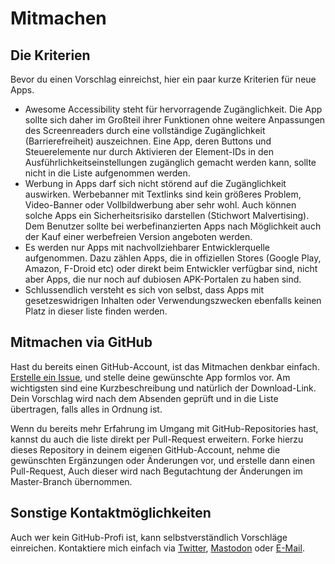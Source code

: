 Mitmachen
=========

## Die Kriterien
Bevor du einen Vorschlag einreichst, hier ein paar kurze Kriterien für neue Apps. 

* Awesome Accessibility steht für hervorragende Zugänglichkeit. Die App sollte sich daher im Großteil ihrer Funktionen ohne weitere Anpassungen des Screenreaders durch eine vollständige Zugänglichkeit (Barrierefreiheit) auszeichnen. Eine App, deren Buttons und Steuerelemente nur durch Aktivieren der Element-IDs in den Ausführlichkeitseinstellungen zugänglich gemacht werden kann, sollte nicht in die Liste aufgenommen werden. 
* Werbung in Apps darf sich nicht störend auf die Zugänglichkeit auswirken. Werbebanner mit Textlinks sind kein größeres Problem, Video-Banner oder Vollbildwerbung aber sehr wohl. Auch können solche Apps ein Sicherheitsrisiko darstellen (Stichwort Malvertising). Dem Benutzer sollte bei werbefinanzierten Apps nach Möglichkeit auch der Kauf einer werbefreien Version angeboten werden. 
* Es werden nur Apps mit nachvollziehbarer Entwicklerquelle aufgenommen. Dazu zählen Apps, die in offiziellen Stores (Google Play, Amazon, F-Droid etc) oder direkt beim Entwickler verfügbar sind, nicht aber Apps, die nur noch auf dubiosen APK-Portalen zu haben sind. 
* Schlussendlich versteht es sich von selbst, dass Apps mit gesetzeswidrigen Inhalten oder Verwendungszwecken ebenfalls keinen Platz in dieser liste finden werden. 


## Mitmachen via GitHub
Hast du bereits einen GitHub-Account, ist das Mitmachen denkbar einfach. [Erstelle ein Issue](https://github.com/schulle4u/awesome-android-accessibility/issues/new), und stelle deine gewünschte App formlos vor. Am wichtigsten sind eine Kurzbeschreibung und natürlich der Download-Link. Dein Vorschlag wird nach dem Absenden geprüft und in die Liste übertragen, falls alles in Ordnung ist. 

Wenn du bereits mehr Erfahrung im Umgang mit GitHub-Repositories hast, kannst du auch die liste direkt per Pull-Request erweitern. Forke hierzu dieses Repository in deinem eigenen GitHub-Account, nehme die gewünschten Ergänzungen oder Änderungen vor, und erstelle dann einen Pull-Request, Auch dieser wird nach Begutachtung der Änderungen im Master-Branch übernommen. 


## Sonstige Kontaktmöglichkeiten
Auch wer kein GitHub-Profi ist, kann selbstverständlich Vorschläge einreichen. Kontaktiere mich einfach via [Twitter](https://twitter.com/schulle4u), [Mastodon](https://troet.cafe/@radiorobbe) oder [E-Mail](mailto:steffenschultz@mailbox.org). 

